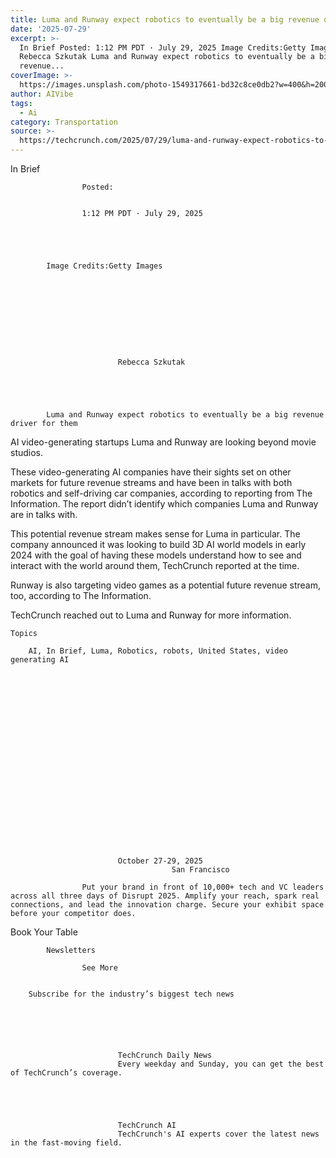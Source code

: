 ```yaml
---
title: Luma and Runway expect robotics to eventually be a big revenue driver for them
date: '2025-07-29'
excerpt: >-
  In Brief Posted: 1:12 PM PDT · July 29, 2025 Image Credits:Getty Images
  Rebecca Szkutak Luma and Runway expect robotics to eventually be a big
  revenue...
coverImage: >-
  https://images.unsplash.com/photo-1549317661-bd32c8ce0db2?w=400&h=200&fit=crop&auto=format
author: AIVibe
tags:
  - Ai
category: Transportation
source: >-
  https://techcrunch.com/2025/07/29/luma-and-runway-expect-robotics-to-eventually-be-a-big-revenue-driver-for-them/
---
```

In Brief

				
				
					Posted:
					

					1:12 PM PDT · July 29, 2025
				
				
			
			

			Image Credits:Getty Images

			

	
		
							
											
									
					
		
							Rebecca Szkutak
					
	



			Luma and Runway expect robotics to eventually be a big revenue driver for them

			
AI video-generating startups Luma and Runway are looking beyond movie studios.

These video-generating AI companies have their sights set on other markets for future revenue streams and have been in talks with both robotics and self-driving car companies, according to reporting from The Information. The report didn’t identify which companies Luma and Runway are in talks with.


	
	




	
	



This potential revenue stream makes sense for Luma in particular. The company announced it was looking to build 3D AI world models in early 2024 with the goal of having these models understand how to see and interact with the world around them, TechCrunch reported at the time.

Runway is also targeting video games as a potential future revenue stream, too, according to The Information.

TechCrunch reached out to Luma and Runway for more information.


			
	Topics
	
		AI, In Brief, Luma, Robotics, robots, United States, video generating AI	


		
		

		
		
			



	
	






	
					
				
							October 27-29, 2025
										San Francisco
					
					Put your brand in front of 10,000+ tech and VC leaders across all three days of Disrupt 2025. Amplify your reach, spark real connections, and lead the innovation charge. Secure your exhibit space before your competitor does.
				


Book Your Table


	



		
		
	
	

	
	

		
	
		
			Newsletters
							
					See More
				
					
		Subscribe for the industry’s biggest tech news
	
	
		
			
									
						
							TechCrunch Daily News
							Every weekday and Sunday, you can get the best of TechCrunch’s coverage.
							
						
					
									
						
							TechCrunch AI
							TechCrunch's AI experts cover the latest news in the fast-moving field.
							
